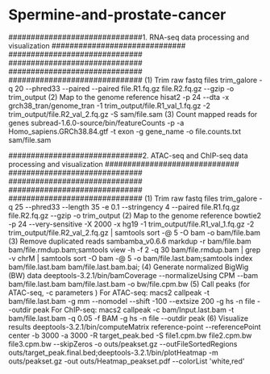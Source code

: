 # Spermine-and-prostate-cancer
##############################1. RNA-seq data processing and visualization
##############################
##############################
##############################
##############################
##############################
(1) Trim raw fastq files
trim_galore -q 20 --phred33 --paired --paired file.R1.fq.gz file.R2.fq.gz  --gzip -o trim_output
(2) Map to the genome reference
hisat2 -p 24 --dta -x grch38_tran/genome_tran -1 trim_output/file.R1_val_1.fq.gz  -2 trim_output/file.R2_val_2.fq.gz -S sam/file.sam
(3) Count mapped reads for genes 
subread-1.6.0-source/bin/featureCounts -p -a Homo_sapiens.GRCh38.84.gtf -t exon -g gene_name -o file.counts.txt sam/file.sam

##############################2. ATAC-seq and ChIP-seq data processing and visualization
##############################
##############################
##############################
##############################
##############################
(1) Trim raw fastq files
trim_galore -q 25 --phred33 --length 35 -e 0.1 --stringency 4 --paired file.R1.fq.gz file.R2.fq.gz  --gzip -o trim_output
(2) Map to the genome reference
bowtie2  -p 24  --very-sensitive -X 2000 -x hg19 -1 trim_output/file.R1_val_1.fq.gz  -2 trim_output/file.R2_val_2.fq.gz | samtools sort -@ 5 -O bam -o bam/file.bam
(3) Remove duplicated reads
sambamba_v0.6.6 markdup -r bam/file.bam bam/file.rmdup.bam;samtools view -h -f 2 -q 30 bam/file.rmdup.bam | grep -v chrM | samtools sort  -O bam  -@ 5 -o bam/file.last.bam;samtools index bam/file.last.bam bam/file.last.bam.bai;
(4) Generate normalized  BigWig (BW) data
deeptools-3.2.1/bin/bamCoverage --normalizeUsing CPM --bam bam/file.last.bam bam/file.last.bam -o bw/file.cpm.bw
(5) Call peaks (for ATAC-seq, -c parameters )
For ATAC-seq: macs2 callpeak -t bam/file.last.bam -g mm --nomodel --shift -100 --extsize 200  -g hs -n file --outdir peak
For ChIP-seq: macs2 callpeak -c bam/Input.last.bam -t bam/file.last.bam -q 0.05 -f BAM -g hs -n file --outdir peak
(6) Visualize results
deeptools-3.2.1/bin/computeMatrix reference-point --referencePoint center  -b 3000 -a 3000 -R target_peak.bed -S file1.cpm.bw file2.cpm.bw file3.cpm.bw --skipZeros  -o outs/peakset.gz --outFileSortedRegions outs/target_peak.final.bed;deeptools-3.2.1/bin/plotHeatmap -m outs/peakset.gz -out outs/Heatmap_peakset.pdf --colorList  'white,red'
